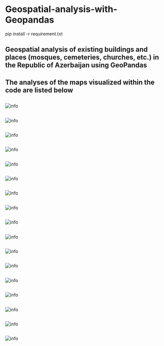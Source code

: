 # Geospatial-analysis-with-Geopandas

 pip install -r requirement.txt

 ## Geospatial analysis of existing buildings and places (mosques, cemeteries, churches, etc.) in the Republic of Azerbaijan using GeoPandas

 ## The analyses of the maps visualized within the code are listed below
##


![info](/images//Screenshot_1.jpg)


##
![info](/images//Screenshot_2.jpg)

##
![info](/images//Screenshot_3.jpg)


##
![info](/images//Screenshot_4.jpg)


##
![info](/images//Screenshot_5.jpg)


##
![info](/images//Screenshot_6.jpg)


##
![info](/images//Screenshot_7.jpg)

##


![info](/images//Screenshot_8.jpg)


##
![info](/images//Screenshot_9.jpg)

##
![info](/images//Screenshot_10.jpg)

##
![info](/images//Screenshot_11.jpg)

##
![info](/images//Screenshot_12.jpg)

##
![info](/images//Screenshot_13.jpg)

##
![info](/images//Screenshot_14.jpg)


##
![info](/images//Screenshot_15.jpg)


##
![info](/images//Screenshot_16.jpg)


##
![info](/images//Screenshot_17.jpg)










